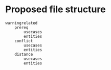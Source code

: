 # Proposed file structure
```
warningrelated
    prereq
        usecases
        entities
    conflict
        usecases
        entities
    distance
        usecases
        entities
```
